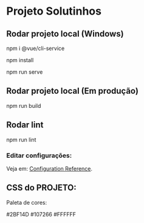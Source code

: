# Projeto Solutinhos

## Rodar projeto local (Windows)

npm i @vue/cli-service

npm install

npm run serve
## Rodar projeto local (Em produção)
npm run build

## Rodar lint
npm run lint

### Editar configurações:
Veja em: [Configuration Reference](https://cli.vuejs.org/config/).


## CSS do PROJETO:

Paleta de cores:

#2BF14D
#107266
#FFFFFF